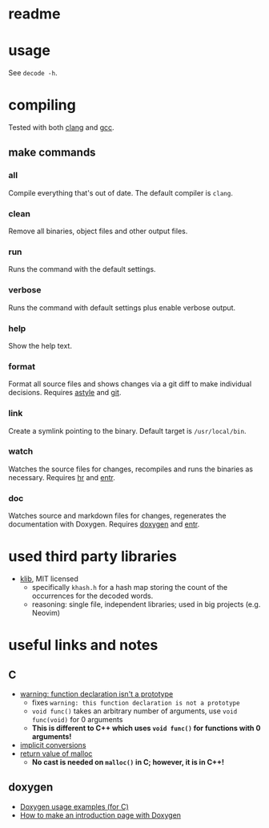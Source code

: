 # readme

# usage

See `decode -h`.

# compiling

Tested with both [clang](https://clang.llvm.org) and [gcc](https://gcc.gnu.org).

## make commands

### all

Compile everything that's out of date. The default compiler is `clang`.

### clean

Remove all binaries, object files and other output files.

### run

Runs the command with the default settings.

### verbose

Runs the command with default settings plus enable verbose output.

### help

Show the help text.

### format

Format all source files and shows changes via a git diff to make individual decisions. Requires [astyle](http://astyle.sourceforge.net) and [git](http://git.com).

### link

Create a symlink pointing to the binary. Default target is `/usr/local/bin`.

### watch

Watches the source files for changes, recompiles and runs the binaries as necessary. Requires [hr](https://github.com/LuRsT/hr) and [entr](https://github.com/clibs/entr).

### doc

Watches source and markdown files for changes, regenerates the documentation with Doxygen. Requires [doxygen](http://www.stack.nl/~dimitri/doxygen/) and [entr](https://github.com/clibs/entr).

# used third party libraries

- [klib](https://github.com/attractivechaos/klib), MIT licensed
  - specifically `khash.h` for a hash map storing the count of the occurrences for the decoded words.
  - reasoning: single file, independent libraries; used in big projects (e.g. Neovim)

# useful links and notes

## C

- [warning: function declaration isn't a prototype](https://stackoverflow.com/questions/42125/function-declaration-isnt-a-prototype)
  - fixes `warning: this function declaration is not a prototype`
  - `void func()` takes an arbitrary number of arguments, use `void func(void)` for 0 arguments
  - __This is different to C++ which uses `void func()` for functions with 0 arguments!__
- [implicit conversions](http://localdoc.scusa.lsu.edu/cppreference/en/c/language/conversion.html)
- [return value of malloc](https://stackoverflow.com/questions/3585847/return-value-of-malloc)
  - __No cast is needed on `malloc()` in C; however, it is in C++!__

## doxygen

- [Doxygen usage examples (for C)](http://fnch.users.sourceforge.net/doxygen_c.html)
- [How to make an introduction page with Doxygen](https://stackoverflow.com/questions/9502426/how-to-make-an-introduction-page-with-doxygen)

